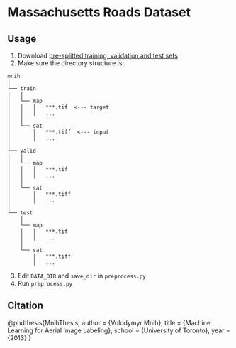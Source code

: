 # Massachusetts Roads Dataset
## Usage
1. Download [pre-splitted training, validation and test sets]([https://www.cs.toronto.edu/~vmnih/data/](https://www.cs.toronto.edu/~vmnih/data/))
2. Make sure the directory structure is:
```
mnih
│
└── train
│   │
│   └── map
│   │   │   ***.tif  <--- target
│   │   │   ...
│   │
│	└── sat
│	    │   ***.tiff  <--- input
│	    │   ...
│
└── valid
│   │
│   └── map
│   │   │   ***.tif
│   │   │   ...
│   │
│	└── sat
│	    │   ***.tiff
│	    │   ...
│
└── test
    │
    └── map
    │   │   ***.tif
    │   │   ...
    │
	└── sat
	    │   ***.tiff
	    │   ...
```
3. Edit `DATA_DIR` and `save_dir` in `preprocess.py`
4. Run `preprocess.py`

## Citation
@phdthesis{MnihThesis,
    author = {Volodymyr Mnih},
    title = {Machine Learning for Aerial Image Labeling},
    school = {University of Toronto},
    year = {2013}
}